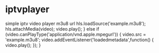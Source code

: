 # iptvplayer
simple iptv video player
m3u8 url 
 hls.loadSource('example.m3u8');
    hls.attachMedia(video);
    video.play();
  }
  else if (video.canPlayType('application/vnd.apple.mpegurl')) {
    video.src = 'example.m3u8';
    video.addEventListener('loadedmetadata',function() {
      video.play();
    });
  }
 
